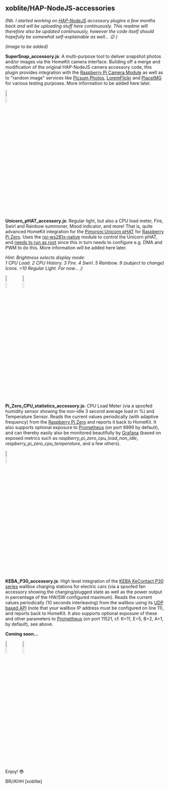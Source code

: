 ## xoblite/HAP-NodeJS-accessories

_(Nb. I started working on [HAP-NodeJS](https://github.com/KhaosT/HAP-NodeJS) accessory plugins a few months back and will be uploading stuff here continuously. This readme will therefore also be updated continuously, however the code itself should hopefully be somewhat self-explainable as well...  :wink: )_

_(image to be added)_

**SuperSnap_accessory.js**: A multi-purpose tool to deliver snapshot photos and/or images via the HomeKit camera interface. Building off a merge and modification of the original HAP-NodeJS camera accessory code, this plugin provides integration with the [Raspberry Pi Camera Module](https://www.raspberrypi.org/products/camera-module-v2/) as well as to "random image" services like [Picsum Photos](https://picsum.photos/), [LoremFlickr](https://loremflickr.com/) and [PlaceIMG](https://placeimg.com/) for various testing purposes. More information to be added here later.

<img src="http://xoblite.net/images/homekit-plugin-unicorn-phat.png" width="10%" height="10%">

**Unicorn_pHAT_accessory.js**: Regular light, but also a CPU load meter, Fire, Swirl and Rainbow summoner, Mood indicator, and more! That is, quite advanced HomeKit integration for the [Pimoroni Unicorn pHAT](https://shop.pimoroni.com/products/unicorn-phat) for [Raspberry Pi Zero](https://www.raspberrypi.org/products/raspberry-pi-zero-w/). Uses the [rpi-ws281x-native](https://www.npmjs.com/package/rpi-ws281x-native) module to control the Unicorn pHAT, and [needs to run as root](https://www.npmjs.com/package/rpi-ws281x-native#needs-to-run-as-root) since this in turn needs to configure e.g. DMA and PWM to do this. More information will be added here later.

_Hint: Brightness selects display mode:
<br>1 CPU Load. 2 CPU History. 3 Fire. 4 Swirl. 5 Rainbow. 9 (subject to change) Icons. >10 Regular Light. For now... ;)_

<img src="http://xoblite.net/images/homekit-plugin-zero-cpu.png" width="10%" height="10%"> <img src="http://xoblite.net/images/homekit-plugin-zero-temp.png" width="10%" height="10%">

**Pi_Zero_CPU_statistics_accessory.js**: CPU Load Meter (via a spoofed humidity sensor showing the non-idle 3 second average load in %) and Temperature Sensor. Reads the current values periodically (with adaptive frequency) from the [Raspberry Pi Zero](https://www.raspberrypi.org/products/raspberry-pi-zero-w/) and reports it back to HomeKit. It also supports optional exposure to [Prometheus](https://prometheus.io/) (on port 9999 by default), and can thereby easily also be monitored beautifully by [Grafana](https://grafana.com/) (based on exposed metrics such as _raspberry_pi_zero_cpu_load_non_idle_, _raspberry_pi_zero_cpu_temperature_, and a few others).

<img src="http://xoblite.net/images/homekit-plugin-keba-p30.png" width="10%" height="10%">

**KEBA_P30_accessory.js**: High level integration of the [KEBA KeContact P30 series](https://www.keba.com/en/emobility/products/product-overview/product_overview) wallbox charging stations for electric cars (via a spoofed fan accessory showing the charging/plugged state as well as the power output in percentage of the HW/SW configured maximum). Reads the current values periodically (10 seconds interleaving) from the wallbox using its [UDP based API](https://www.keba.com/en/emobility/service-support/downloads/Downloads) (note that your wallbox IP address must be configured on line 11), and reports back to HomeKit. It also supports optional exposure of these and other parameters to [Prometheus](https://prometheus.io/) (on port 11521, cf. K=11, E=5, B=2, A=1, by default), see above.

**Coming soon...**

<img src="http://xoblite.net/images/homekit-plugin-awlob.png" width="10%" height="10%"> <img src="http://xoblite.net/images/homekit-plugin-sounds-like-home.png" width="10%" height="10%">

Enjoy! :sunglasses:

BR//KHH \[xoblite\]

